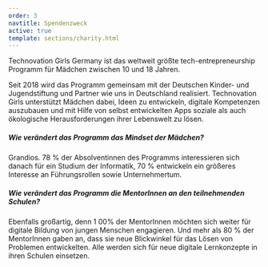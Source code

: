 ```yaml
---
order: 3
navtitle: Spendenzweck
active: true
template: sections/charity.html
---
```

Technovation Girls Germany ist das weltweit größte tech-entrepreneurship Programm für Mädchen zwischen 10 und 18 Jahren.

Seit 2018 wird das Programm gemeinsam mit der Deutschen Kinder- und Jugendstiftung und Partner wie uns in Deutschland realisiert. Technovation Girls unterstützt Mädchen dabei, Ideen zu entwickeln, digitale Kompetenzen auszubauen und mit Hilfe von selbst entwickelten Apps soziale als auch ökologische Herausforderungen ihrer Lebenswelt zu lösen.

##### Wie verändert das Programm das Mindset der Mädchen?
Grandios. 78 % der Absolventinnen des Programms interessieren sich danach für ein Studium der Informatik, 70 % entwickeln ein größeres Interesse an Führungsrollen sowie Unternehmertum. 

##### Wie verändert das Programm die MentorInnen an den teilnehmenden Schulen?
Ebenfalls großartig, denn 1 00% der MentorInnen möchten sich weiter für digitale Bildung von  jungen Menschen engagieren. Und mehr als 80 % der MentorInnen gaben an, dass sie neue Blickwinkel für das Lösen von Problemen entwickelten. Alle werden sich für neue digitale Lernkonzepte in ihren Schulen einsetzen.